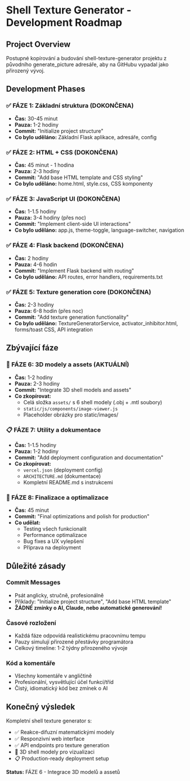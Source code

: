 # Shell Texture Generator - Development Roadmap

## Project Overview
Postupné kopírování a budování shell-texture-generator projektu z původního generate_picture adresáře, aby na GitHubu vypadal jako přirozený vývoj.

## Development Phases

### ✅ FÁZE 1: Základní struktura (DOKONČENA)
- **Čas:** 30-45 minut
- **Pauza:** 1-2 hodiny
- **Commit:** "Initialize project structure"
- **Co bylo uděláno:** Základní Flask aplikace, adresáře, config

### ✅ FÁZE 2: HTML + CSS (DOKONČENA)  
- **Čas:** 45 minut - 1 hodina
- **Pauza:** 2-3 hodiny
- **Commit:** "Add base HTML template and CSS styling"
- **Co bylo uděláno:** home.html, style.css, CSS komponenty

### ✅ FÁZE 3: JavaScript UI (DOKONČENA)
- **Čas:** 1-1.5 hodiny
- **Pauza:** 3-4 hodiny (přes noc)
- **Commit:** "Implement client-side UI interactions"
- **Co bylo uděláno:** app.js, theme-toggle, language-switcher, navigation

### ✅ FÁZE 4: Flask backend (DOKONČENA)
- **Čas:** 2 hodiny
- **Pauza:** 4-6 hodin
- **Commit:** "Implement Flask backend with routing"
- **Co bylo uděláno:** API routes, error handlers, requirements.txt

### ✅ FÁZE 5: Texture generation core (DOKONČENA)
- **Čas:** 2-3 hodiny
- **Pauza:** 6-8 hodin (přes noc)
- **Commit:** "Add texture generation functionality"
- **Co bylo uděláno:** TextureGeneratorService, activator_inhibitor.html, forms/toast CSS, API integration

## Zbývající fáze

### 🔄 FÁZE 6: 3D modely a assets (AKTUÁLNÍ)
- **Čas:** 1-2 hodiny
- **Pauza:** 2-3 hodiny
- **Commit:** "Integrate 3D shell models and assets"
- **Co zkopírovat:**
  - Celá složka `assets/` s 6 shell modely (.obj + .mtl soubory)
  - `static/js/components/image-viewer.js` 
  - Placeholder obrázky pro static/images/

### 📋 FÁZE 7: Utility a dokumentace
- **Čas:** 1-1.5 hodiny  
- **Pauza:** 1-2 hodiny
- **Commit:** "Add deployment configuration and documentation"
- **Co zkopírovat:**
  - `vercel.json` (deployment config)
  - `ARCHITECTURE.md` (dokumentace)
  - Kompletní README.md s instrukcemi

### 🏁 FÁZE 8: Finalizace a optimalizace
- **Čas:** 45 minut
- **Commit:** "Final optimizations and polish for production"
- **Co udělat:**
  - Testing všech funkcionalít
  - Performance optimalizace  
  - Bug fixes a UX vylepšení
  - Příprava na deployment

## Důležité zásady

### Commit Messages
- Psát anglicky, stručně, profesionálně
- Příklady: "Initialize project structure", "Add base HTML template"
- **ŽÁDNÉ zmínky o AI, Claude, nebo automatické generování!**

### Časové rozložení
- Každá fáze odpovídá realistickému pracovnímu tempu
- Pauzy simulují přirozené přestávky programátora
- Celkový timeline: 1-2 týdny přirozeného vývoje

### Kód a komentáře
- Všechny komentáře v angličtině
- Profesionální, vysvětlující účel funkcí/tříd
- Čistý, idiomatický kód bez zmínek o AI

## Konečný výsledek
Kompletní shell texture generator s:
- ✅ Reakce-difuzní matematickými modely
- ✅ Responzivní web interface  
- ✅ API endpoints pro texture generation
- 🔄 3D shell modely pro vizualizaci
- 📋 Production-ready deployment setup

**Status:** FÁZE 6 - Integrace 3D modelů a assetů